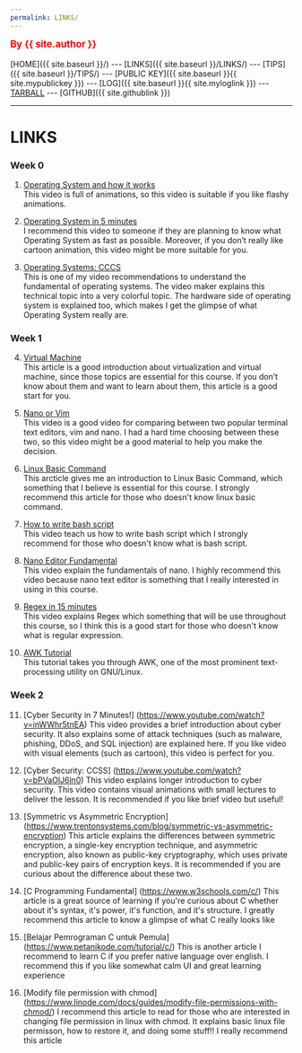 ```yaml
---
permalink: LINKS/
---
```

<span style="color:red; font-weight:bold; font-size:larger;">By {{ site.author }}</span>
<br><br>
[HOME]({{ site.baseurl }}/) ---
[LINKS]({{ site.baseurl }}/LINKS/) ---
[TIPS]({{ site.baseurl }}/TIPS/) ---
[PUBLIC KEY]({{ site.baseurl }}{{ site.mypublickey }}) ---
[LOG]({{ site.baseurl }}{{ site.myloglink }}) ---
[TARBALL](SandBox/cbkadal.tar.xz) ---
[GITHUB]({{ site.githublink }})
<br>
<hr>

# LINKS
### Week 0

1. [Operating System and how it works](https://www.youtube.com/watch?v=GjNp0bBrjmU)<br>
This video is full of animations, so this video is suitable if you like flashy animations.

2. [Operating System in 5 minutes](https://www.youtube.com/watch?v=pVzRTmdd9j0)<br>
I recommend this video to someone if they are planning to know what Operating System as fast as possible. Moreover, if you don’t really like cartoon animation, this video might be more suitable for you.

3. [Operating Systems: CCCS](https://www.youtube.com/watch?v=26QPDBe-NB8)<br>
This is one of my video recommendations to understand the fundamental of operating systems. The video maker explains this technical topic into a very colorful topic. The hardware side of operating system is explained too, which makes I get the glimpse of what Operating System really are.

### Week 1
4. [Virtual Machine](https://blog.stackpath.com/virtual-machine/)<br>
This article is a good introduction about virtualization and virtual machine, since those topics are essential for this course. If you don’t know about them and want to learn about them, this article is a good start for you.

5. [Nano or Vim](https://www.youtube.com/watch?v=vAwo7CLWlUc)<br>
This video is a good video for comparing between two popular terminal text editors, vim and nano. I had a hard time choosing between these two, so this video might be a good material to help you make the decision.

6. [Linux Basic Command](https://linoxide.com/linux-command/essential-linux-basic-commands/)<br>
This arcticle gives me an introduction to Linux Basic Command, which something that I believe is essential for this course. I strongly recommend this article for those who doesn't know linux basic command.

7. [How to write bash script](https://www.youtube.com/watch?v=F-gskSl4pwQ)<br>
This video teach us how to write bash script which I strongly recommend for those who doesn't know what is bash script.

8. [Nano Editor Fundamental](https://www.youtube.com/watch?v=gyKiDczLIZ4)<br>
This video explain the fundamentals of nano. I highly recommend this video because nano text editor is something that I really interested in using in this course.

9. [Regex in 15 minutes](https://youtu.be/bgBWp9EIlMM)<br>
This video explains Regex which something that will be use throughout this course, so I think this is a good start for those who doesn't know what is regular expression.

10. [AWK Tutorial](https://www.tutorialspoint.com/awk/awk_basic_syntax.htm)<br>
This tutorial takes you through AWK, one of the most prominent text-processing utility on GNU/Linux. 

### Week 2

11. [Cyber Security in 7 Minutes!] (https://www.youtube.com/watch?v=inWWhr5tnEA)
This video provides a brief introduction about cyber security. It also explains some of attack techniques (such as malware, phishing, DDoS, and SQL injection) are explained here. If you like video with visual elements (such as cartoon), this video is perfect for you.

12. [Cyber Security: CCSS] (https://www.youtube.com/watch?v=bPVaOlJ6ln0)
This video explains longer introduction to cyber security. This video contains visual animations with small lectures to deliver the lesson. It is recommended if you like brief video but useful!

13. [Symmetric vs Asymmetric Encryption] (https://www.trentonsystems.com/blog/symmetric-vs-asymmetric-encryption)
This article explains the differences between symmetric encryption, a single-key encryption technique, and asymmetric encryption, also known as public-key cryptography, which uses private and public-key pairs of encryption keys. It is recommended if you are curious about the difference about these two.

14. [C Programming Fundamental] (https://www.w3schools.com/c/)
This article is a great source of learning if you're curious about C whether about it's syntax, it's power, it's function, and it's structure. I greatly recommend this article to know a glimpse of what C really looks like

15. [Belajar Pemrograman C untuk Pemula] (https://www.petanikode.com/tutorial/c/)
This is another article I recommend to learn C if you prefer native language over english. I recommend this if you like somewhat calm UI and great learning experience

16. [Modify file permission with chmod] (https://www.linode.com/docs/guides/modify-file-permissions-with-chmod/)
I recommend this article to read for those who are interested in changing file permission in linux with chmod. It explains basic linux file permisson, how to restore it, and doing some stuff!! I really recommend this article

<br>

